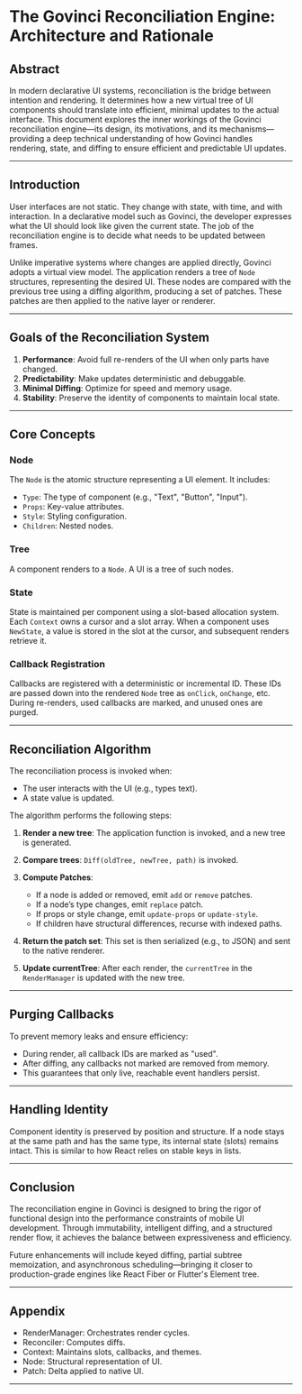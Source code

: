 # The Govinci Reconciliation Engine: Architecture and Rationale

## Abstract

In modern declarative UI systems, reconciliation is the bridge between intention and rendering. It determines how a new virtual tree of UI components should translate into efficient, minimal updates to the actual interface. This document explores the inner workings of the Govinci reconciliation engine—its design, its motivations, and its mechanisms—providing a deep technical understanding of how Govinci handles rendering, state, and diffing to ensure efficient and predictable UI updates.

---

## Introduction

User interfaces are not static. They change with state, with time, and with interaction. In a declarative model such as Govinci, the developer expresses what the UI should look like given the current state. The job of the reconciliation engine is to decide what needs to be updated between frames.

Unlike imperative systems where changes are applied directly, Govinci adopts a virtual view model. The application renders a tree of `Node` structures, representing the desired UI. These nodes are compared with the previous tree using a diffing algorithm, producing a set of patches. These patches are then applied to the native layer or renderer.

---

## Goals of the Reconciliation System

1. **Performance**: Avoid full re-renders of the UI when only parts have changed.
2. **Predictability**: Make updates deterministic and debuggable.
3. **Minimal Diffing**: Optimize for speed and memory usage.
4. **Stability**: Preserve the identity of components to maintain local state.

---

## Core Concepts

### Node

The `Node` is the atomic structure representing a UI element. It includes:
- `Type`: The type of component (e.g., "Text", "Button", "Input").
- `Props`: Key-value attributes.
- `Style`: Styling configuration.
- `Children`: Nested nodes.

### Tree

A component renders to a `Node`. A UI is a tree of such nodes.

### State

State is maintained per component using a slot-based allocation system. Each `Context` owns a cursor and a slot array. When a component uses `NewState`, a value is stored in the slot at the cursor, and subsequent renders retrieve it.

### Callback Registration

Callbacks are registered with a deterministic or incremental ID. These IDs are passed down into the rendered `Node` tree as `onClick`, `onChange`, etc. During re-renders, used callbacks are marked, and unused ones are purged.

---

## Reconciliation Algorithm

The reconciliation process is invoked when:
- The user interacts with the UI (e.g., types text).
- A state value is updated.

The algorithm performs the following steps:

1. **Render a new tree**: The application function is invoked, and a new tree is generated.

2. **Compare trees**: `Diff(oldTree, newTree, path)` is invoked.

3. **Compute Patches**:
    - If a node is added or removed, emit `add` or `remove` patches.
    - If a node’s type changes, emit `replace` patch.
    - If props or style change, emit `update-props` or `update-style`.
    - If children have structural differences, recurse with indexed paths.

4. **Return the patch set**: This set is then serialized (e.g., to JSON) and sent to the native renderer.

5. **Update currentTree**: After each render, the `currentTree` in the `RenderManager` is updated with the new tree.


---

## Purging Callbacks

To prevent memory leaks and ensure efficiency:
- During render, all callback IDs are marked as "used".
- After diffing, any callbacks not marked are removed from memory.
- This guarantees that only live, reachable event handlers persist.

---

## Handling Identity

Component identity is preserved by position and structure. If a node stays at the same path and has the same type, its internal state (slots) remains intact. This is similar to how React relies on stable keys in lists.

---

## Conclusion

The reconciliation engine in Govinci is designed to bring the rigor of functional design into the performance constraints of mobile UI development. Through immutability, intelligent diffing, and a structured render flow, it achieves the balance between expressiveness and efficiency.

Future enhancements will include keyed diffing, partial subtree memoization, and asynchronous scheduling—bringing it closer to production-grade engines like React Fiber or Flutter's Element tree.

---

## Appendix

- RenderManager: Orchestrates render cycles.
- Reconciler: Computes diffs.
- Context: Maintains slots, callbacks, and themes.
- Node: Structural representation of UI.
- Patch: Delta applied to native UI.

---

